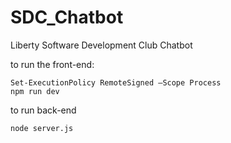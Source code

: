 # SDC_Chatbot
Liberty Software Development Club Chatbot

to run the front-end:
```
Set-ExecutionPolicy RemoteSigned –Scope Process
npm run dev
```

to run back-end
```
node server.js
```
